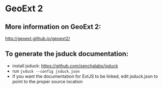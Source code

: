 # GeoExt 2

## More information on GeoExt 2:

http://geoext.github.io/geoext2/

## To generate the jsduck documentation:

* install jsduck: https://github.com/senchalabs/jsduck
* run `jsduck --config jsduck.json`
* if you want the documentation for ExtJS to be linked, edit jsduck.json to point to the proper source location
